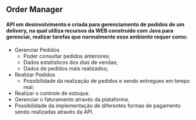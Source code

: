 ## Order Manager

#### API em desinvolvimento e criada para gerenciamento de pedidos de um delivery, na qual utiliza recursos da WEB construído com Java para gerenciar, realizar tarefas que normalmente esse ambiente requer como:

* Gerenciar Pedidos
    - Poder consultar pedidos anteriores;
    - Dados estatisticos dos dias de vendas;
    - Dados de pedidos mais realizados;
* Realizar Pedidos
    - Possibilidade da realização de pedidos e sendo entregues em tempo real;
* Realizar o controle de estoque.
* Gerenciar o faturamento através da plataforma.
* Possibilidade da implementação de diferentes formas de pagamento sendo realizadas através da API.